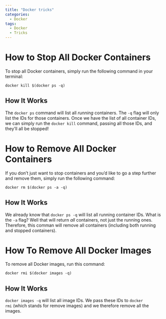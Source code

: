 ```yaml
---
title: "Docker tricks"
categories:
  - Docker
tags:
  - Docker
  - Tricks
---
```


# **How to Stop All Docker Containers**

To stop all Docker containers, simply run the following command in your terminal:

```docker kill $(docker ps -q)```

## **How It Works**

The `docker ps` command will list all *running* containers. The `-q` flag will only list the IDs for those containers. Once we have the list of all container IDs, we can simply run the `docker kill` command, passing all those IDs, and they’ll all be stopped!

# **How to Remove All Docker Containers**

If you don’t just want to stop containers and you’d like to go a step further and remove them, simply run the following command:

```docker rm $(docker ps -a -q)```

## **How It Works**

We already know that `docker ps -q` will list all running container IDs. What is the `-a` flag? Well that will return *all* containers, not just the running ones. Therefore, this comman will remove all containers (including both running and stopped containers).

# **How To Remove All Docker Images**

To remove all Docker images, run this command:

```docker rmi $(docker images -q)```

## **How It Works**

`docker images -q` will list all image IDs. We pass these IDs to `docker rmi` (which stands for remove images) and we therefore remove all the images.
